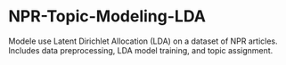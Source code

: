 # NPR-Topic-Modeling-LDA
Modele use Latent Dirichlet Allocation (LDA) on a dataset of NPR articles. Includes data preprocessing, LDA model training, and topic assignment.
